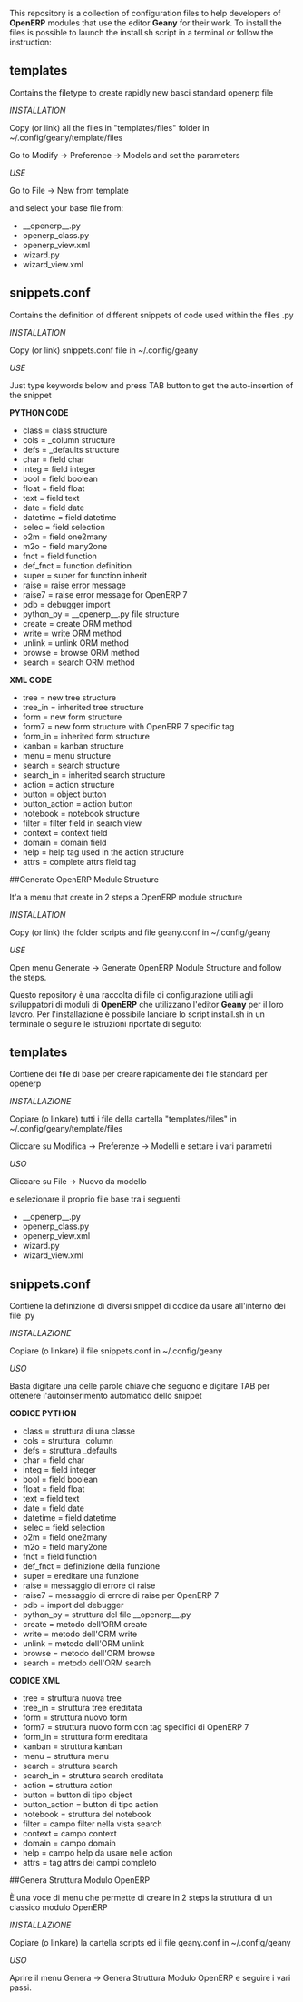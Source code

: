 This repository is a collection of configuration files to help developers of **OpenERP** modules that use the editor **Geany** for their work.
To install the files is possible to launch the install.sh script in a terminal or follow the instruction:

## templates

Contains the filetype to create rapidly new basci standard openerp file

*INSTALLATION*

Copy (or link) all the files in "templates/files" folder in ~/.config/geany/template/files

Go to Modify -> Preference -> Models and set the parameters

*USE*

Go to File -> New from template

and select your base file from:

* \_\_openerp\_\_.py
* openerp_class.py
* openerp_view.xml
* wizard.py
* wizard_view.xml

## snippets.conf

Contains the definition of different snippets of code used within the files .py

*INSTALLATION*

Copy (or link) snippets.conf file in ~/.config/geany

*USE*

Just type keywords below and press TAB button to get the auto-insertion of the snippet

**PYTHON CODE**

* class = class structure
* cols = _column structure
* defs = _defaults structure
* char = field char
* integ = field integer
* bool = field boolean
* float = field float
* text = field text
* date = field date
* datetime = field datetime
* selec = field selection
* o2m = field one2many
* m2o = field many2one
* fnct = field function
* def_fnct = function definition
* super = super for function inherit
* raise = raise error message
* raise7 = raise error message for OpenERP 7
* pdb = debugger import
* python\_py = \_\_openerp\_\_.py file structure
* create = create ORM method
* write = write ORM method
* unlink = unlink ORM method
* browse = browse ORM method
* search = search ORM method

**XML CODE**

* tree = new tree structure
* tree_in = inherited tree structure
* form = new form structure
* form7 = new form structure with OpenERP 7 specific tag
* form_in = inherited form structure
* kanban = kanban structure
* menu = menu structure
* search = search structure
* search_in = inherited search structure
* action = action structure
* button = object button
* button_action = action button
* notebook = notebook structure
* filter = filter field in search view
* context = context field
* domain = domain field
* help = help tag used in the action structure
* attrs = complete attrs field tag

##Generate OpenERP Module Structure

It'a a menu that create in 2 steps a OpenERP module structure

*INSTALLATION*

Copy (or link) the folder scripts and file geany.conf in ~/.config/geany

*USE*

Open menu Generate -> Generate OpenERP Module Structure and follow the steps.

Questo repository è una raccolta di file di configurazione utili agli sviluppatori di moduli di **OpenERP** che utilizzano l'editor **Geany** per il loro lavoro.
Per l'installazione è possibile lanciare lo script install.sh in un terminale o seguire le istruzioni riportate di seguito:

## templates

Contiene dei file di base per creare rapidamente dei file standard per openerp

*INSTALLAZIONE*

Copiare (o linkare) tutti i file della cartella "templates/files" in ~/.config/geany/template/files

Cliccare su Modifica -> Preferenze -> Modelli e settare i vari parametri

*USO*

Cliccare su File -> Nuovo da modello

e selezionare il proprio file base tra i seguenti:

* \_\_openerp\_\_.py
* openerp_class.py
* openerp_view.xml
* wizard.py
* wizard_view.xml

## snippets.conf

Contiene la definizione di diversi snippet di codice da usare all'interno dei file .py

*INSTALLAZIONE*

Copiare (o linkare) il file snippets.conf in ~/.config/geany

*USO*

Basta digitare una delle parole chiave che seguono e digitare TAB per ottenere l'autoinserimento automatico dello snippet

**CODICE PYTHON**

* class = struttura di una classe
* cols = struttura _column
* defs = struttura _defaults
* char = field char
* integ = field integer
* bool = field boolean
* float = field float
* text = field text
* date = field date
* datetime = field datetime
* selec = field selection
* o2m = field one2many
* m2o = field many2one
* fnct = field function
* def_fnct = definizione della funzione
* super = ereditare una funzione
* raise = messaggio di errore di raise
* raise7 = messaggio di errore di raise per OpenERP 7
* pdb = import del debugger
* python\_py = struttura del file \_\_openerp\_\_.py
* create = metodo dell'ORM create
* write = metodo dell'ORM write
* unlink = metodo dell'ORM unlink
* browse = metodo dell'ORM browse
* search = metodo dell'ORM search

**CODICE XML**

* tree = struttura nuova tree
* tree_in = struttura tree ereditata
* form = struttura nuovo form
* form7 = struttura nuovo form con tag specifici di OpenERP 7
* form_in = struttura form ereditata
* kanban = struttura kanban
* menu = struttura menu
* search = struttura search
* search_in = struttura search ereditata
* action = struttura action
* button = button di tipo object
* button_action = button di tipo action
* notebook = struttura del notebook
* filter = campo filter nella vista search
* context = campo context
* domain = campo domain
* help = campo help da usare nelle action
* attrs = tag attrs dei campi completo

##Genera Struttura Modulo OpenERP

È una voce di menu che permette di creare in 2 steps la struttura di un classico modulo OpenERP

*INSTALLAZIONE*

Copiare (o linkare) la cartella scripts ed il file geany.conf in ~/.config/geany

*USO*

Aprire il menu Genera -> Genera Struttura Modulo OpenERP e seguire i vari passi.
